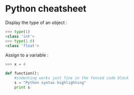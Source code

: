 # Python cheatsheet
Display the type of an object :
```python
>>> type(1)
<class 'int'>
>>> type(1.0)
<class 'float'>
```
Assign to a variable :
```python
>>> x = 4
```

```python
def function():
    #indenting works just fine in the fenced code block
    s = "Python syntax highlighting"
    print s
```